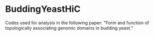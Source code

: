 # BuddingYeastHiC
Codes used for analysis in the following paper: "Form and function of topologically associating genomic domains in budding yeast."
